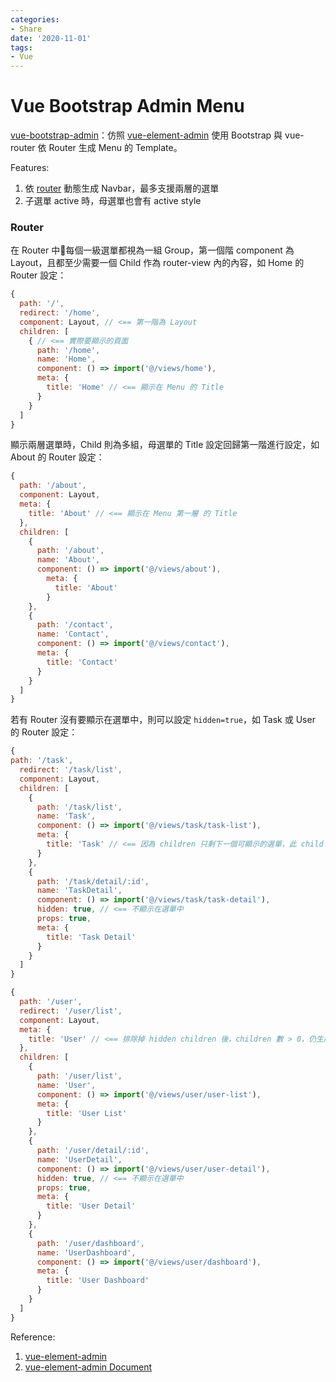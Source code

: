 ```yaml
---
categories:
- Share
date: '2020-11-01'
tags:
- Vue
---
```


# Vue Bootstrap Admin Menu

[vue-bootstrap-admin](https://github.com/Blueswen/vue-bootstrap-admin/tree/naive-dynamic-menu)：仿照 [vue-element-admin](https://github.com/PanJiaChen/vue-element-admin) 使用 Bootstrap 與 vue-router 依 Router 生成 Menu 的 Template。

Features:

1. 依 [router](https://github.com/Blueswen/vue-bootstrap-admin/blob/naive-dynamic-menu/src/router/index.js) 動態生成 Navbar，最多支援兩層的選單
2. 子選單 active 時，母選單也會有 active style

### Router

在 Router 中每個一級選單都視為一組 Group，第一個階 component 為 Layout，且都至少需要一個 Child 作為 router-view 內的內容，如 Home 的 Router 設定：

```js
{
  path: '/',
  redirect: '/home',
  component: Layout, // <== 第一階為 Layout
  children: [
    { // <== 實際要顯示的頁面
      path: '/home',
      name: 'Home',
      component: () => import('@/views/home'),
      meta: {
        title: 'Home' // <== 顯示在 Menu 的 Title
      }
    }
  ]
}
```

顯示兩層選單時，Child 則為多組，母選單的 Title 設定回歸第一階進行設定，如 About 的 Router 設定：

```js
{
  path: '/about',
  component: Layout,
  meta: {
    title: 'About' // <== 顯示在 Menu 第一層 的 Title
  },
  children: [
    {
      path: '/about',
      name: 'About',
      component: () => import('@/views/about'),
        meta: {
          title: 'About'
        }
    },
    {
      path: '/contact',
      name: 'Contact',
      component: () => import('@/views/contact'),
      meta: {
        title: 'Contact'
      }
    }
  ]
}
```

若有 Router 沒有要顯示在選單中，則可以設定 ```hidden=true```，如 Task 或 User 的 Router 設定：

```js
{
path: '/task',
  redirect: '/task/list',
  component: Layout,
  children: [
    {
      path: '/task/list',
      name: 'Task',
      component: () => import('@/views/task/task-list'),
      meta: {
        title: 'Task' // <== 因為 children 只剩下一個可顯示的選單，此 child 變為第一層選單，顯示在 Menu 第一層的 Title 由此決定
      }
    },
    {
      path: '/task/detail/:id',
      name: 'TaskDetail',
      component: () => import('@/views/task/task-detail'),
      hidden: true, // <== 不顯示在選單中
      props: true,
      meta: {
        title: 'Task Detail'
      }
    }
  ]
}
```

```js
{
  path: '/user',
  redirect: '/user/list',
  component: Layout,
  meta: {
    title: 'User' // <== 排除掉 hidden children 後，children 數 > 0，仍生成兩層選單，Menu 第一層 的 Title 由此決定
  },
  children: [
    {
      path: '/user/list',
      name: 'User',
      component: () => import('@/views/user/user-list'),
      meta: {
        title: 'User List'
      }
    },
    {
      path: '/user/detail/:id',
      name: 'UserDetail',
      component: () => import('@/views/user/user-detail'),
      hidden: true, // <== 不顯示在選單中
      props: true,
      meta: {
        title: 'User Detail'
      }
    },
    {
      path: '/user/dashboard',
      name: 'UserDashboard',
      component: () => import('@/views/user/dashboard'),
      meta: {
        title: 'User Dashboard'
      }
    }
  ]
}
```

Reference:

1. [vue-element-admin](https://github.com/PanJiaChen/vue-element-admin)
2. [vue-element-admin Document](https://panjiachen.gitee.io/vue-element-admin-site/zh/)